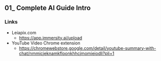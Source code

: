 ## 01_ Complete AI Guide Intro

### Links
- Leiapix.com
  - https://app.immersity.ai/upload
- YouTube Video Chrome extension
  - https://chromewebstore.google.com/detail/youtube-summary-with-chat/nmmicjeknamkfloonkhhcjmomieiodli?pli=1